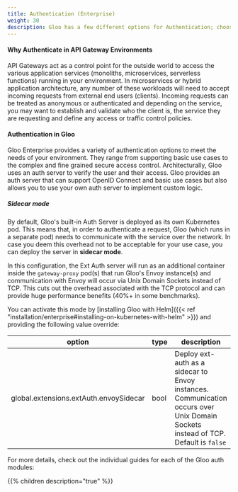 ```yaml
---
title: Authentication (Enterprise)
weight: 30
description: Gloo has a few different options for Authentication; choose the one that best suits your use case.
---
```


#### Why Authenticate in API Gateway Environments
API Gateways act as a control point for the outside world to access the various application services 
(monoliths, microservices, serverless functions) running in your environment. In microservices or hybrid application 
architecture, any number of these workloads will need to accept incoming requests from external end users (clients). 
Incoming requests can be treated as anonymous or authenticated and depending on the service, you may want to 
establish and validate who the client is, the service they are requesting and define any access or traffic 
control policies.

#### Authentication in Gloo
Gloo Enterprise provides a variety of authentication options to meet the needs of your environment. They range from 
supporting basic use cases to the complex and fine grained secure access control. Architecturally, Gloo uses an 
auth server to verify the user and their access. Gloo provides an auth server that can support OpenID Connect 
and basic use cases but also allows you to use your own auth server to implement custom logic. 

##### Sidecar mode
By default, Gloo's built-in Auth Server is deployed as its own Kubernetes pod. This means that, in order to 
authenticate a request, Gloo (which runs in a separate pod) needs to communicate with the service over the network. 
In case you deem this overhead not to be acceptable for your use case, you can deploy the server in **sidecar mode**.

In this configuration, the Ext Auth server will run as an additional container inside the `gateway-proxy` pod(s) that run 
Gloo's Envoy instance(s) and communication with Envoy will occur via Unix Domain Sockets instead of TCP. This cuts out 
the overhead associated with the TCP protocol and can provide huge performance benefits (40%+ in some benchmarks).

You can activate this mode by [installing Gloo with Helm]({{< ref "installation/enterprise#installing-on-kubernetes-with-helm" >}})
and providing the following value override:

| option                                                    | type     | description                                                                                                                                                                                                                                                    |
| --------------------------------------------------------- | -------- | -------------------------------------------------------------------------------------------------------------------------------------------------------------------------------------------------------------------------------------------------------------- |
| global.extensions.extAuth.envoySidecar                    | bool     | Deploy ext-auth as a sidecar to Envoy instances. Communication occurs over Unix Domain Sockets instead of TCP. Default is `false` |

For more details, check out the individual guides for each of the Gloo auth modules:

{{% children description="true" %}}
